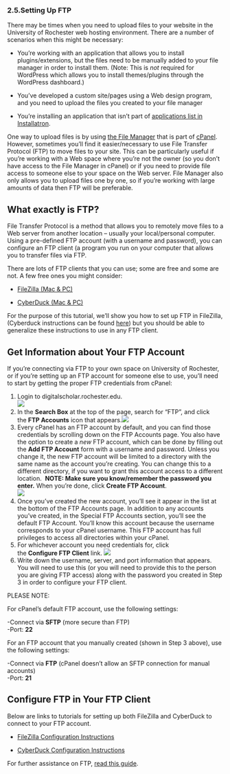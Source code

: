 ### 2.5.Setting Up FTP #

There may be times when you need to upload files to your website in the University of Rochester web hosting environment. There are a number of scenarios when this might be necessary:

*   You’re working with an application that allows you to install plugins/extensions, but the files need to be manually added to your file manager in order to install them. (Note: This is _not_ required for WordPress which allows you to install themes/plugins through the WordPress dashboard.)
    
*   You’ve developed a custom site/pages using a Web design program, and you need to upload the files you created to your file manager
    
*   You’re installing an application that isn’t part of [applications list in Installatron](http://stateu.org/docs/uncategorized/installing-applications-with-installatron/ "cpanel:applications-available-in-installatron").
    

One way to upload files is by using [the File Manager](http://stateu.org/docs/uncategorized/accessing-your-files-through-the-file-manager/ "cpanel:accessing-your-files-through-the-file-manager") that is part of [cPanel](http://stateu.org/docs/uncategorized/introduction-to-cpanel/ "cpanel:introduction-to-cpanel"). However, sometimes you’ll find it easier/necessary to use File Transfer Protocol (FTP) to move files to your site. This can be particularly useful if you’re working with a Web space where you’re not the owner (so you don’t have access to the File Manager in cPanel) or if you need to provide file access to someone else to your space on the Web server. File Manager also only allows you to upload files one by one, so if you’re working with large amounts of data then FTP will be preferable.

What exactly is FTP?
--------------------

File Transfer Protocol is a method that allows you to remotely move files to a Web server from another location – usually your local/personal computer. Using a pre-defined FTP account (with a username and password), you can configure an FTP client (a program you run on your computer that allows you to transfer files via FTP.

There are lots of FTP clients that you can use; some are free and some are not. A few free ones you might consider:

*   [FileZilla (Mac & PC)](https://filezilla-project.org/ "https://filezilla-project.org/")
    
*   [CyberDuck (Mac & PC)](https://cyberduck.io/ "http://cyberduck.io/")
    

For the purpose of this tutorial, we’ll show you how to set up FTP in FileZilla, (Cyberduck instructions can be found [here](https://community.reclaimhosting.com/t/ftp-file-transfer-protocol/304)) but you should be able to generalize these instructions to use in any FTP client.

Get Information about Your FTP Account
--------------------------------------

If you’re connecting via FTP to your own space on University of Rochester, or if you’re setting up an FTP account for someone else to use, you’ll need to start by getting the proper FTP credentials from cPanel:

1.  Login to digitalscholar.rochester.edu.  
    ![](http://www.stateu.org/docs/wp-content/uploads/2018/03/login.png)
2.  In the **Search Box** at the top of the page, search for “FTP”, and click the **FTP Accounts** icon that appears.![](http://www.stateu.org/docs/wp-content/uploads/2018/03/2018-03-30-at-2.25-PM.png)
3.  Every cPanel has an FTP account by default, and you can find those credentials by scrolling down on the FTP Accounts page. You also have the option to create a _new_ FTP account, which can be done by filling out the **Add FTP Account** form with a username and password. Unless you change it, the new FTP account will be limited to a directory with the same name as the account you’re creating. You can change this to a different directory, if you want to grant this account access to a different location.  **NOTE: Make sure you know/remember the password you enter.** When you’re done, click **Create FTP Account**.  
    ![](http://www.stateu.org/docs/wp-content/uploads/2018/03/2018-03-30-at-2.30-PM.png)
4.  Once you’ve created the new account, you’ll see it appear in the list at the bottom of the FTP Accounts page. In addition to any accounts you’ve created, in the Special FTP Accounts section, you’ll see the default FTP Account. You’ll know this account because the username corresponds to your cPanel username. This FTP account has full privileges to access all directories within your cPanel.
5.  For whichever account you need credentials for, click the **Configure FTP Client** link. ![](http://www.stateu.org/docs/wp-content/uploads/2018/03/2018-03-30-at-2.35-PM.png)
6.  Write down the username, server, and port information that appears. You will need to use this (or you will need to provide this to the person you are giving FTP access) along with the password you created in Step 3 in order to configure your FTP client.

PLEASE NOTE:

For cPanel’s default FTP account, use the following settings:

\-Connect via **SFTP** (more secure than FTP)  
\-Port: **22**

For an FTP account that you manually created (shown in Step 3 above), use the following settings:

\-Connect via **FTP** (cPanel doesn’t allow an SFTP connection for manual accounts)  
\-Port: **21**

Configure FTP in Your FTP Client
--------------------------------

Below are links to tutorials for setting up both FileZilla and CyberDuck to connect to your FTP account.

*   [FileZilla Configuration Instructions](http://www.siteground.com/tutorials/filezilla/filezilla_management.htm "http://www.siteground.com/tutorials/filezilla/filezilla_management.htm")
    
*   [CyberDuck Configuration Instructions](https://trac.cyberduck.io/wiki/help/en/howto/ftp "https://trac.cyberduck.io/wiki/help/en/howto/ftp")
    

For further assistance on FTP, [read this guide](https://community.reclaimhosting.com/t/ftp-file-transfer-protocol/304).

[comment]: # (feedback link here)